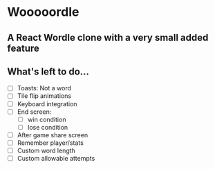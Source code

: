# Wooooordle
## A React Wordle clone with a very small added feature

## What's left to do...
- [ ] Toasts: Not a word
- [ ] Tile flip animations
- [ ] Keyboard integration
- [ ] End screen:
  - [ ] win condition
  - [ ] lose condition
- [ ] After game share screen
- [ ] Remember player/stats
- [ ] Custom word length
- [ ] Custom allowable attempts